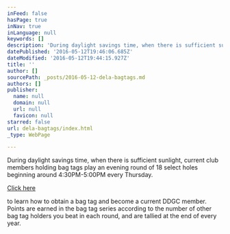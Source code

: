 ```yaml
---
inFeed: false
hasPage: true
inNav: true
inLanguage: null
keywords: []
description: 'During daylight savings time, when there is sufficient sunlight, current club members holding bag tags play an evening round of 18 select holes beginning around 4:30PM-5:00PM every Thursday.'
datePublished: '2016-05-12T19:46:06.685Z'
dateModified: '2016-05-12T19:44:15.927Z'
title: ''
author: []
sourcePath: _posts/2016-05-12-dela-bagtags.md
authors: []
publisher:
  name: null
  domain: null
  url: null
  favicon: null
starred: false
url: dela-bagtags/index.html
_type: WebPage

---
```

During daylight savings time, when there is sufficient sunlight, current club members holding bag tags play an evening round of 18 select holes beginning around 4:30PM-5:00PM every Thursday.

[Click here][0]

to learn how to obtain a bag tag and become a current DDGC member. Points are earned in the bag tag series according to the number of other bag tag holders you beat in each round, and are tallied at the end of every year.

[0]: http://delaveagadiscgolf.com/buy-a-bag-tag/